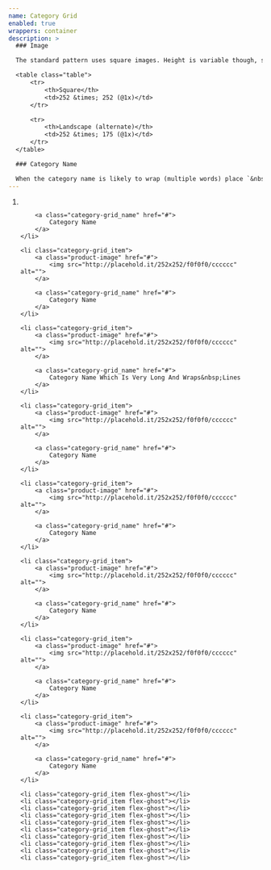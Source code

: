 ```yaml
---
name: Category Grid
enabled: true
wrappers: container
description: >
  ### Image

  The standard pattern uses square images. Height is variable though, so if the situation calls for landscape images use the recommended dimensions.

  <table class="table">
      <tr>
          <th>Square</th>
          <td>252 &times; 252 (@1x)</td>
      </tr>

      <tr>
          <th>Landscape (alternate)</th>
          <td>252 &times; 175 (@1x)</td>
      </tr>
  </table>

  ### Category Name

  When the category name is likely to wrap (multiple words) place `&nbsp;` between the last two words instead of a space. This will prevent typographic widows.
---
```


<ol class="category-grid">
    <li class="category-grid_item">
        <a class="product-image" href="#">
            <img src="http://placehold.it/252x252/f0f0f0/cccccc" alt="">
        </a>

        <a class="category-grid_name" href="#">
            Category Name
        </a>
    </li>

    <li class="category-grid_item">
        <a class="product-image" href="#">
            <img src="http://placehold.it/252x252/f0f0f0/cccccc" alt="">
        </a>

        <a class="category-grid_name" href="#">
            Category Name
        </a>
    </li>

    <li class="category-grid_item">
        <a class="product-image" href="#">
            <img src="http://placehold.it/252x252/f0f0f0/cccccc" alt="">
        </a>

        <a class="category-grid_name" href="#">
            Category Name Which Is Very Long And Wraps&nbsp;Lines
        </a>
    </li>

    <li class="category-grid_item">
        <a class="product-image" href="#">
            <img src="http://placehold.it/252x252/f0f0f0/cccccc" alt="">
        </a>

        <a class="category-grid_name" href="#">
            Category Name
        </a>
    </li>

    <li class="category-grid_item">
        <a class="product-image" href="#">
            <img src="http://placehold.it/252x252/f0f0f0/cccccc" alt="">
        </a>

        <a class="category-grid_name" href="#">
            Category Name
        </a>
    </li>

    <li class="category-grid_item">
        <a class="product-image" href="#">
            <img src="http://placehold.it/252x252/f0f0f0/cccccc" alt="">
        </a>

        <a class="category-grid_name" href="#">
            Category Name
        </a>
    </li>

    <li class="category-grid_item">
        <a class="product-image" href="#">
            <img src="http://placehold.it/252x252/f0f0f0/cccccc" alt="">
        </a>

        <a class="category-grid_name" href="#">
            Category Name
        </a>
    </li>

    <li class="category-grid_item">
        <a class="product-image" href="#">
            <img src="http://placehold.it/252x252/f0f0f0/cccccc" alt="">
        </a>

        <a class="category-grid_name" href="#">
            Category Name
        </a>
    </li>

    <li class="category-grid_item flex-ghost"></li>
    <li class="category-grid_item flex-ghost"></li>
    <li class="category-grid_item flex-ghost"></li>
    <li class="category-grid_item flex-ghost"></li>
    <li class="category-grid_item flex-ghost"></li>
    <li class="category-grid_item flex-ghost"></li>
    <li class="category-grid_item flex-ghost"></li>
    <li class="category-grid_item flex-ghost"></li>
    <li class="category-grid_item flex-ghost"></li>
    <li class="category-grid_item flex-ghost"></li>
</ol>
